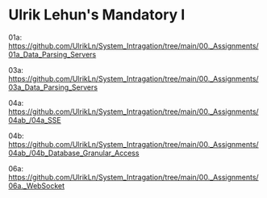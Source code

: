 # Ulrik Lehun's Mandatory I


01a: https://github.com/UlrikLn/System_Intragation/tree/main/00._Assignments/01a_Data_Parsing_Servers

03a: https://github.com/UlrikLn/System_Intragation/tree/main/00._Assignments/03a_Data_Parsing_Servers

04a: https://github.com/UlrikLn/System_Intragation/tree/main/00._Assignments/04ab_/04a_SSE

04b: https://github.com/UlrikLn/System_Intragation/tree/main/00._Assignments/04ab_/04b_Database_Granular_Access

06a: https://github.com/UlrikLn/System_Intragation/tree/main/00._Assignments/06a._WebSocket

